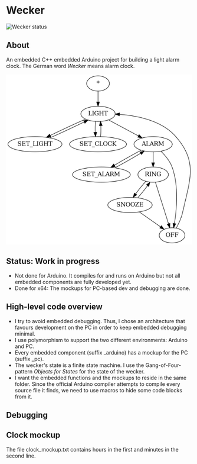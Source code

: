 # Wecker
![Wecker status](https://github.com/sbehren/wecker/workflows/Wecker/badge.svg)

## About
An embedded C++ embedded Arduino project for building a light alarm clock. The German word *Wecker* means alarm clock.

![State machine](https://github.com/sbehren/wecker/blob/master/info/graph.png)

## Status: Work in progress
* Not done for Arduino. It compiles for and runs on Arduino but not all embedded components are fully developed yet.
* Done for x64: The mockups for PC-based dev and debugging are done.

## High-level code overview
* I try to avoid embedded debugging. Thus, I chose an architecture that favours development on the PC in order to keep embedded debugging minimal.
* I use polymorphism to support the two different environments: Arduino and PC.
* Every embedded component (suffix _arduino) has a mockup for the PC (suffix _pc).
* The wecker's state is a finite state machine. I use the Gang-of-Four-pattern *Objects for States* for the state of the wecker.
* I want the embedded functions and the mockups to reside in the same folder. Since the official Arduino compiler attempts to compile every source file it finds, we need to use macros to hide some code blocks from it.

## Debugging
## Clock mockup
The file clock_mockup.txt contains hours in the first and minutes in the second line.
